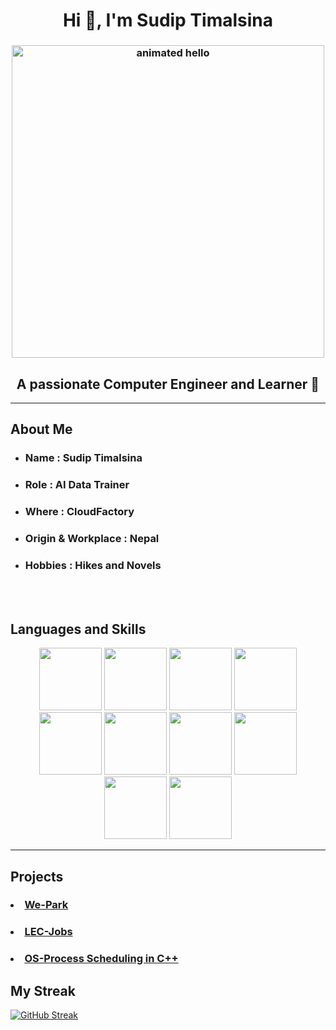
<h1 align="center">Hi 👋, I'm Sudip Timalsina</h1>
<h3 align="center">
 <img src="https://github.com/Anmol-Baranwal/Cool-GIFs-For-GitHub/assets/74038190/9be4d344-6782-461a-b5a6-32a07bf7b34e" width="500" alt="animated hello">
</h3>
<h2 align="center">A passionate Computer Engineer and Learner 🚀</h2>

<hr></hr>

## About Me 

- <h3>Name : Sudip Timalsina</h3>
- <h3>Role : AI Data Trainer</h3>
- <h3>Where : CloudFactory</h3>
- <h3>Origin & Workplace : Nepal</h3>
- <h3>Hobbies : Hikes and Novels</h3>

</br>
</br>
 
## Languages and Skills

<div align="center">
<img src="https://user-images.githubusercontent.com/74038190/212257467-871d32b7-e401-42e8-a166-fcfd7baa4c6b.gif" width="100">
<img src="https://user-images.githubusercontent.com/74038190/212257460-738ff738-247f-4445-a718-cdd0ca76e2db.gif" width="100">
<img src="https://user-images.githubusercontent.com/74038190/238200441-1a797f46-efe4-41e6-9e75-5303e1bbcbfa.gif" width="100">
<img src="https://user-images.githubusercontent.com/74038190/212257454-16e3712e-945a-4ca2-b238-408ad0bf87e6.gif" width="100">
<img src="https://user-images.githubusercontent.com/74038190/212257468-1e9a91f1-b626-4baa-b15d-5c385dfa7ed2.gif" width="100">
<img src="https://user-images.githubusercontent.com/74038190/212257465-7ce8d493-cac5-494e-982a-5a9deb852c4b.gif" width="100">
<img src="https://user-images.githubusercontent.com/74038190/212281775-b468df30-4edc-4bf8-a4ee-f52e1aaddc86.gif" width="100">
<img src="https://user-images.githubusercontent.com/74038190/238200426-29fd6286-4e7b-4d6c-818f-c4765d5e39a9.gif" width="100">
<img src="https://user-images.githubusercontent.com/74038190/238200428-67f477ed-6624-42da-99f0-1a7b1a16eecb.gif" width="100">
<img src="https://user-images.githubusercontent.com/74038190/238200620-398b19b1-9aae-4c1f-8bc0-d172a2c08d68.gif" width="100">
</div>

<hr></hr>

## Projects
### <li>  <a href="https://github.com/SudipTimalsina/Minor_proj_LEC"> We-Park</a></li>
### <li> <a href="https://github.com/SudipTimalsina/lec-jobs-be"> LEC-Jobs </a></li>
### <li> <a href="https://github.com/SudipTimalsina/Operating-System-Lab"> OS-Process Scheduling in C++ </a></li>



## My Streak

[![GitHub Streak](https://streak-stats.demolab.com?user=SudipTimalsina&theme=transparent&date_format=M%20j%5B%2C%20Y%5D&card_width=800)](https://git.io/streak-stats)
